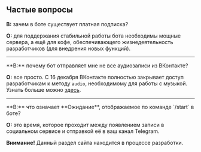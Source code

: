 ## Частые вопросы
**В:** зачем в боте существует платная подписка?

**О:** для поддержания стабильной работы бота необходимы мощные сервера, а ещё для кофе, обеспечивающего жизнедеятельность разработчиков (для внедрения новых функций).
<hr>
**В:** почему бот отправляет мне не все аудиозаписи из ВКонтакте?

**О:** все просто. С 16 декабря ВКонтакте полностью закрывает доступ разработчикам к методу `audio`, необходимому для работы с музыкой. Узнать больше можно [здесь](https://vk.com/dev/audio_api).
<hr>
**В:** что означает **Ожидание**, отображаемое по команде `/start` в боте?

**О:** это время, которое проходит между появлением записи в социальном сервисе и отправкой её в ваш канал Telegram.

<div class="notification is-warning">
    <b>Внимание!</b> Данный раздел сайта находится в процессе разработки.
</div>
